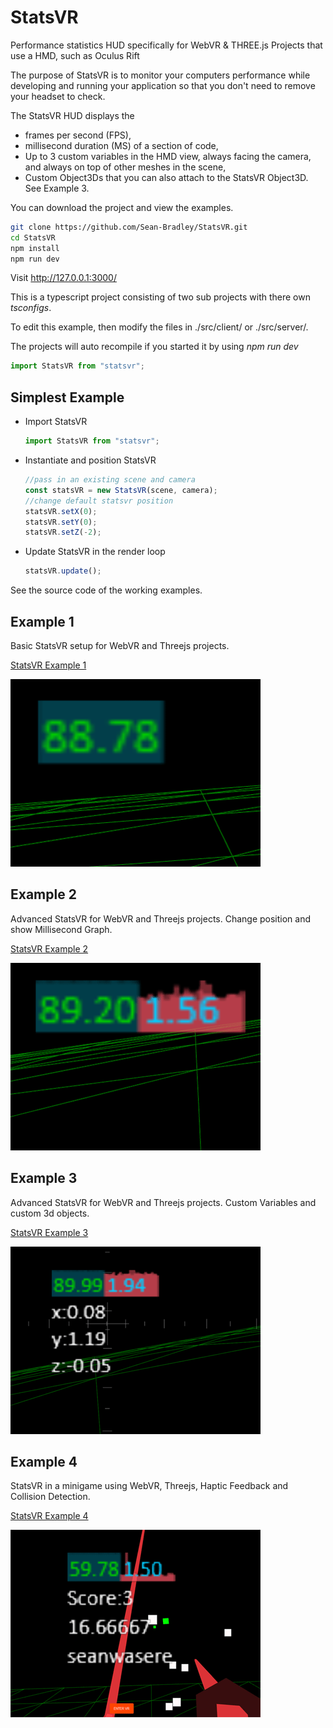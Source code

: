 # StatsVR

Performance statistics HUD specifically for WebVR &amp; THREE.js Projects that use a HMD, such as Oculus Rift

The purpose of StatsVR is to monitor your computers performance while developing and running your application so that you don't need to remove your headset to check.

The StatsVR HUD displays the

- frames per second (FPS),
- millisecond duration (MS) of a section of code,
- Up to 3 custom variables in the HMD view, always facing the camera, and always on top of other meshes in the scene,
- Custom Object3Ds that you can also attach to the StatsVR Object3D. See Example 3.

You can download the project and view the examples.

```bash
git clone https://github.com/Sean-Bradley/StatsVR.git
cd StatsVR
npm install
npm run dev
```

Visit http://127.0.0.1:3000/

This is a typescript project consisting of two sub projects with there own _tsconfigs_.

To edit this example, then modify the files in ./src/client/ or ./src/server/.

The projects will auto recompile if you started it by using _npm run dev_

```javascript
import StatsVR from "statsvr";
```

## Simplest Example

- Import StatsVR
  ```javascript
  import StatsVR from "statsvr";
  ```
- Instantiate and position StatsVR
  ```javascript
  //pass in an existing scene and camera
  const statsVR = new StatsVR(scene, camera);
  //change default statsvr position
  statsVR.setX(0);
  statsVR.setY(0);
  statsVR.setZ(-2);
  ```
- Update StatsVR in the render loop
  ```javascript
  statsVR.update();
  ```

See the source code of the working examples.

## Example 1

Basic StatsVR setup for WebVR and Threejs projects.

[StatsVR Example 1](https://sbcode.net/threejs/statsvr-1/)

[![StatsVR Example 1](./dist/client/img/demo1.gif)](https://sbcode.net/threejs/statsvr-1/)

## Example 2

Advanced StatsVR for WebVR and Threejs projects. Change position and show Millisecond Graph.

[StatsVR Example 2](https://sbcode.net/threejs/statsvr-2/)

[![StatsVR Example 2](./dist/client/img/demo2.gif)](https://sbcode.net/threejs/statsvr-2/)

## Example 3

Advanced StatsVR for WebVR and Threejs projects. Custom Variables and custom 3d objects.

[StatsVR Example 3](https://sbcode.net/threejs/statsvr-3/)

[![StatsVR Example 3](./dist/client/img/demo3.gif)](https://sbcode.net/threejs/statsvr-3/)

## Example 4

StatsVR in a minigame using WebVR, Threejs, Haptic Feedback and Collision Detection.

[StatsVR Example 4](https://sbcode.net/threejs/statsvr-4/)

[![StatsVR Example 4](./dist/client/img/demo4.gif)](https://sbcode.net/threejs/statsvr-4/)

<!-- ## Video Tutorial of using StatsVR
[![StatsVR Tutorial for WebVR and ThreeJS projects](https://img.youtube.com/vi/TZNZoaiTUwg/0.jpg)](https://www.youtube.com/watch?v=TZNZoaiTUwg) -->

<!-- ## StatsVR GitHub Repository
https://github.com/Sean-Bradley/StatsVR -->

<!-- ## StatsVR Examples,
https://sean-bradley.github.io/StatsVR/  -->
<!--
## Initial Setup
Download statsvr.js, save it, and include reference to script in your html head. eg

``<script type="text/javascript" src="statsvr.min.js"></script>`` -->

<!-- Create global variables
```javascript
var camera, scene, renderer;  // these are commonly used THREE.js variables and may already exist in your project
var statsVR; // create your global statsvr variable. I named mine statsVR

function init(){
	// existing THREE.js and webvr setup goes here
	// then after you've instantiated the THREE.js renderer, scene and camera objects,
	statsVR = new StatsVR(scene, camera);  // pass your scene and camera objects to the StatsVR constructor
}
init();
```

## Showing the Default FPS Counter and Graph
![Default FPS Counter and Graph](docs/img/statsVR_FPS.jpg)

To show the default StatsVR FPS counter and graph, add the line
``statsVR.update();``
anywhere inside your THREE.js render or animation loop.

eg,
```javascript
function render() {
	// your existing animation magic

	statsVR.update();  // required anywhere within the loop

	renderer.render(scene, camera)
}
renderer.animate(render);
```

## Showing the FPS and also the optional MS Counters and Graphs
![FPS and Optional MS Counters and Graphs](docs/img/statsVR_FPS_MS.jpg)

To show the StatsVR FPS along with the optional MS counter and graph, also add the lines

```javascript
statsVR.msStart();
//code you want to monitor the MS duration of goes here
statsVR.msEnd();
```

anywhere inside your THREE.js render or animation loop.

eg,
```javascript
function render() {
	// your existing animation magic
	statsVR.msStart(); // starts the MS monitor timespan
	// specific code you want to monitor the MS duration of goes here
	statsVR.msEnd(); // ends the MS monitor timespan

	statsVR.update(); //required anywhere within the loop

	renderer.render(scene, camera)
}
renderer.animate(render);
```
or, if you want to check the MS duration of your entire render or animation loop, put the ``msStart()`` and ``msEnd()`` procedure calls at the beginning and end of your entire render loop.
eg,
```javascript
function render() {
	statsVR.msStart(); // starts the MS monitor timespan

	// your existing animation magic

	statsVR.update();  // required anywhere within the loop

	renderer.render(scene, camera)

	statsVR.msEnd(); // end the MS monitor timespan
}
renderer.animate(render);
```


### Also Show the optional custom fields along with the usual FPS and optional MS Counters and Graphs.
![FPS, MS and Custom fields](docs/img/statsVR_FPS_MS_3Customs.jpg)

You can also show up to 3 extra custom values in the display, such as values you may want to track during execution of your program.
eg, anywhere witihn your render loop,
```javascript
statsVR.setCustom1(myVar);
statsVR.setCustom2(anotherVar);
statsVR.setCustom3(optionalyAnyOtherVarYouWantToMonitor);
```


### Customising the StatsVR position inside the HMD view
The default panel is shown at offset
```javascript
X = 0,
Y = 1.5,
Z = -5
```
from the camera position and rotation in the THREE.js worldspace.
You can modify those defaults if you want, eg, after you initialise the StatsVR object, you can change it's display coordinates.
```
statsVR.setX(1);
statsVR.setY(0);
statsVR.setZ(-10);
```


The benefit of using StatsVR is that you don't need to remove the HMD to view the FPS or any other custom variable you want to monitor.


### Set Visibility
```javascript
statsVR.setEnabled(true);  //visible, default
statsVR.setEnabled(false); //hidden
```
Note that the StatsVR is still in memory and may still be updated by your code.
StatsVR was originally written as as a debug tool, so you will get slightly better performance by removing StatsVR once you are satisified with your performance of your code or when compiling your production build.


 -->
